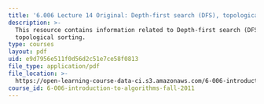 ```yaml
---
title: '6.006 Lecture 14 Original: Depth-first search (DFS), topological sorting'
description: >-
  This resource contains information related to Depth-first search (DFS),
  topological sorting.
type: courses
layout: pdf
uid: e9d7956e511f0d56d2c51e7ce58f0813
file_type: application/pdf
file_location: >-
  https://open-learning-course-data-ci.s3.amazonaws.com/6-006-introduction-to-algorithms-fall-2011/e9d7956e511f0d56d2c51e7ce58f0813_MIT6_006F11_lec14_orig.pdf
course_id: 6-006-introduction-to-algorithms-fall-2011
---
```

